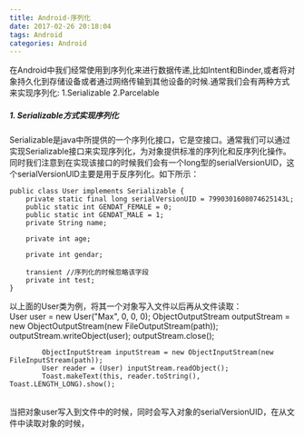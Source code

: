```yaml
---
title: Android-序列化
date: 2017-02-26 20:18:04
tags: Android
categories: Android
---
```



在Android中我们经常使用到序列化来进行数据传递,比如Intent和Binder,或者将对象持久化到存储设备或者通过网络传输到其他设备的时候.通常我们会有两种方式来实现序列化: 1.Serializable 2.Parcelable 

##### 1. Serializable方式实现序列化
Serializable是java中所提供的一个序列化接口，它是空接口。通常我们可以通过实现Serializable接口来实现序列化，为对象提供标准的序列化和反序列化操作。同时我们注意到在实现该接口的时候我们会有一个long型的serialVersionUID，这个serialVersionUID主要是用于反序列化。如下所示：

	public class User implements Serializable {
	    private static final long serialVersionUID = 7990301608074625143L;
	    public static int GENDAT_FEMALE = 0;
	    public static int GENDAT_MALE = 1;
	    private String name;
	
	    private int age;
	
	    private int gendar;
	
	    transient //序列化的时候忽略该字段
	    private int test;
	}

以上面的User类为例，将其一个对象写入文件以后再从文件读取：
​	
			User user = new User("Max", 0, 0, 0);
			ObjectOutputStream outputStream = new ObjectOutputStream(new FileOutputStream(path));
	        outputStream.writeObject(user);
	        outputStream.close();
	        
	        ObjectInputStream inputStream = new ObjectInputStream(new FileInputStream(path));
	        User reader = (User) inputStream.readObject();
	        Toast.makeText(this, reader.toString(), Toast.LENGTH_LONG).show();


​            
当把对象user写入到文件中的时候，同时会写入对象的serialVersionUID，在从文件中读取对象的时候，    

